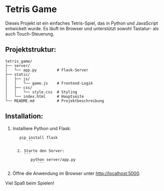 # Tetris Game

Dieses Projekt ist ein einfaches Tetris-Spiel, das in Python und JavaScript entwickelt wurde. Es läuft im Browser und unterstützt sowohl Tastatur- als auch Touch-Steuerung.

## Projektstruktur:
```
tetris_game/
├── server/
│   └── app.py         # Flask-Server
├── static/
│   ├── js/
│   │   └── game.js    # Frontend-Logik
│   ├── css/
│   │   └── style.css  # Styling
│   └── index.html     # Hauptseite
└── README.md          # Projektbeschreibung
```

## Installation:
1. Installiere Python und Flask:
   ```
      pip install flask
         ```

	 2. Starte den Server:
	    ```
	       python server/app.py
	          ```

3. Öffne die Anwendung im Browser unter [http://localhost:5000](http://localhost:5000).

Viel Spaß beim Spielen!
